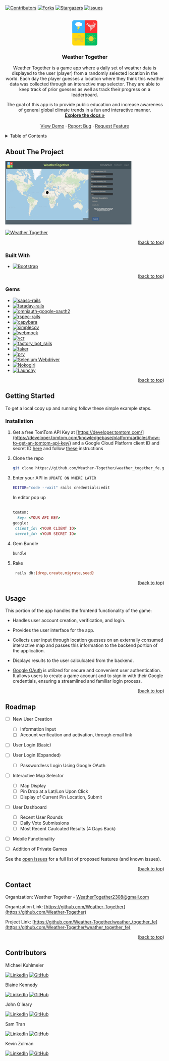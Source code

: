 
<a name="readme-top"></a>
<!-- PROJECT SHIELDS -->
[![Contributors][contributors-shield]][contributors-url]
[![Forks][forks-shield]][forks-url]
[![Stargazers][stars-shield]][stars-url]
[![Issues][issues-shield]][issues-url]



<!-- PROJECT LOGO  -->
<br />
<div align="center">
  <a href="https://github.com/Weather-Together/weather_together_fe">
    <img src="images/logo_480.png" alt="Logo" width="80" height="80">
  </a>

<h3 align="center">Weather Together</h3>

  <p align="center">
    Weather Together is a game app where a daily set of weather data is displayed to the user (player) from a randomly selected location in the world. Each day the player guesses a location where they think this weather data was collected through an interactive map selector. They are able to keep track of prior guesses as well as track their progress on a leaderboard.

The goal of this app is to provide public education and increase awareness of general global climate trends in a fun and interactive manner.
    <br />
    <a href="https://github.com/Weather-Together/weather_together_fe"><strong>Explore the docs »</strong></a>
    <br />
    <br />
    <a href="https://github.com/Weather-Together/weather_together_fe">View Demo</a>
    ·
    <a href="https://github.com/Weather-Together/weather_together_fe/issues">Report Bug</a>
    ·
    <a href="https://github.com/Weather-Together/weather_together_fe/issues">Request Feature</a>
  </p>
</div>



<!-- TABLE OF CONTENTS -->
<details>
  <summary>Table of Contents</summary>
  <ol>
    <li>
      <a href="#about-the-project">About The Project</a>
      <ul>
        <li><a href="#built-with">Built With</a></li>
        <li><a href="#gems">Gems</a></li>
      </ul>
    </li>
    <li>
      <a href="#getting-started">Getting Started</a>
      <ul>
        <li><a href="#prerequisites">Prerequisites</a></li>
        <li><a href="#installation">Installation</a></li>
      </ul>
    </li>
    <li><a href="#usage">Usage</a></li>
    <li><a href="#roadmap">Roadmap</a></li>
    <li><a href="#contact">Contact</a></li>
    <li><a href="#contributors">Contributors</a></li>
  </ol>
</details>



<!-- ABOUT THE PROJECT -->
## About The Project

<img src="images/Map_WT.png" alt="Map" width="400" height="200">

[![Weather Together](https://img.shields.io/badge/Weather%20Together-Visit%20Website-blue?style=for-the-badge)](https://weather-together.onrender.com/)

<p align="right">(<a href="#readme-top">back to top</a>)</p>



### Built With

* [![Bootstrap][Bootstrap.com]][Bootstrap-url]

<p align="right">(<a href="#readme-top">back to top</a>)</p>

### Gems

* [![saasc-rails][gem-saasc-rails]][gem-saasc-rails-url]
* [![faraday-rails][gem-faraday-rails]][gem-faraday-rails-url]
* [![omniauth-google-oauth2][gem-omniauth-google-oauth2]][gem-omniauth-google-oauth2-url]
* [![rspec-rails][gem-rspec-rails]][gem-rspec-rails-url]
* [![capybara][gem-capybara]][gem-capybara-url]
* [![simplecov][gem-simplecov]][gem-simplecov-url]
* [![webmock][gem-webmock]][gem-webmock-url]
* [![vcr][gem-vcr]][gem-vcr-url]
* [![factory_bot_rails][gem-factory_bot_rails]][gem-factory_bot_rails-url]
* [![faker][gem-faker]][gem-faker-url]
* [![pry][gem-pry]][gem-pry-url]
* [![Selenium Webdriver](https://img.shields.io/badge/selenium--webdriver-4.16.0-brightgreen?style=flat-square)](https://rubygems.org/gems/selenium-webdriver)
* [![Nokogiri](https://img.shields.io/badge/nokogiri-1.8.5-yellow?style=flat-square)](https://rubygems.org/gems/nokogiri)
* [![Launchy](https://img.shields.io/badge/launchy-2.5.2-orange?style=flat-square)](https://rubygems.org/gems/launchy)



<p align="right">(<a href="#readme-top">back to top</a>)</p>

<!-- GETTING STARTED -->
## Getting Started

To get a local copy up and running follow these simple example steps.



### Installation

1. Get a free TomTom API Key at [https://developer.tomtom.com/](https://developer.tomtom.com/knowledgebase/platform/articles/how-to-get-an-tomtom-api-key/) and a Google Cloud Platform client ID and secret ID [here](https://console.cloud.google.com/getting-started?supportedpurview=project) and follow [these](https://www.balbooa.com/help/gridbox-documentation/integrations/other/google-client-id) instructions

2. Clone the repo
   ```sh
   git clone https://github.com/Weather-Together/weather_together_fe.git
   ```
3. Enter your API in `UPDATE ON WHERE LATER`
   ```sh
   EDITOR="code --wait" rails credentials:edit
   ```
    In editor pop up
    ```ruby
  
    tomtom:
      key: <YOUR API KEY>
    google:
     client_id: <YOUR CLIENT ID>
     secret_id: <YOUR SECRET ID>
    ```
4.  Gem Bundle
    ```sh
    bundle
    ```
5. Rake
   ```sh
    rails db:{drop,create,migrate,seed}
   ```

<p align="right">(<a href="#readme-top">back to top</a>)</p>



<!-- USAGE EXAMPLES -->
## Usage


This portion of the app handles the frontend functionality of the game:
* Handles user account creation, verification, and login.
* Provides the user interface for the app.
* Collects user input through location guesses on an externally consumed interactive map and passes this information to the backend portion of the application.
* Displays results to the user calculcated from the backend.

* [Google OAuth](https://developers.google.com/identity/protocols/oauth2) is utilized for secure and convenient user authentication. It allows users to create a game acoount and to sign in with their Google credentials, ensuring a streamlined and familiar login process.

<p align="right">(<a href="#readme-top">back to top</a>)</p>



<!-- ROADMAP -->
## Roadmap

- [ ] New User Creation
    - [ ] Information Input
    - [ ] Account verification and activation, through email link
- [ ] User Login (Basic)
- [ ] User Login (Expanded)
    - [ ] Passwordless Login Using Google OAuth
- [ ] Interactive Map Selector 
    - [ ] Map Display
    - [ ] Pin Drop at a Lat/Lon Upon Click
    - [ ] Display of Current Pin Location, Submit
- [ ] User Dashboard
    - [ ] Recent User Rounds
    - [ ] Daily Vote Submissions
    - [ ] Most Recent Caulcated Results (4 Days Back)  
- [ ] Mobile Functionality
- [ ] Addition of Private Games



See the [open issues](https://github.com/Weather-Together/weather_together_fe/issues) for a full list of proposed features (and known issues).

<p align="right">(<a href="#readme-top">back to top</a>)</p>



<!-- CONTACT -->
## Contact

Organization: Weather Together - WeatherTogether2308@gmail.com

Organization Link: [https://github.com/Weather-Together](https://github.com/Weather-Together)

Project Link: [https://github.com/Weather-Together/weather_together_fe](https://github.com/Weather-Together/weather_together_fe)

<p align="right">(<a href="#readme-top">back to top</a>)</p>



## Contributors

Michael Kuhlmeier 
 
[![LinkedIn][linkedin-shield]][linkedin-url-mk]
[![GitHub][github-shield-mk]][github-url-mk]

Blaine Kennedy 

[![LinkedIn][linkedin-shield]][linkedin-url-bk] 
[![GitHub][github-shield-bk]][github-url-bk]


John O'leary 

[![LinkedIn][linkedin-shield]][linkedin-url-jo] 
[![GitHub][github-shield-jo]][github-url-jo]


Sam Tran 
 
[![LinkedIn][linkedin-shield]][linkedin-url-st]
[![GitHub][github-shield-st]][github-url-st]


Kevin Zolman 

[![LinkedIn][linkedin-shield]][linkedin-url-kz]
[![GitHub][github-shield-kz]][github-url-kz]



<!-- MARKDOWN LINKS & IMAGES -->
<!-- https://www.markdownguide.org/basic-syntax/#reference-style-links -->
[contributors-shield]: https://img.shields.io/github/contributors/Weather-Together/weather_together_fe.svg?style=for-the-badge
[contributors-url]: https://github.com/Weather-Together/weather_together_fe/graphs/contributors
[forks-shield]: https://img.shields.io/github/forks/Weather-Together/weather_together_fe.svg?style=for-the-badge
[forks-url]: https://github.com/Weather-Together/weather_together_fe/network/members
[stars-shield]: https://img.shields.io/github/stars/Weather-Together/weather_together_fe.svg?style=for-the-badge
[stars-url]: https://github.com/Weather-Together/weather_together_fe/stargazers
[issues-shield]: https://img.shields.io/github/issues/Weather-Together/weather_together_fe.svg?style=for-the-badge
[issues-url]: https://github.com/Weather-Together/weather_together_fe/issues
[license-shield]: https://img.shields.io/github/license/Weather-Together/weather_together_fe.svg?style=for-the-badge
[license-url]: https://github.com/Weather-Together/weather_together_fe/blob/master/LICENSE.txt
[linkedin-shield]: https://img.shields.io/badge/-LinkedIn-black.svg?style=for-the-badge&logo=linkedin&colorB=555
[linkedin-url-st]: https://www.linkedin.com/in/sam-t-tran
[linkedin-url-kz]: https://www.linkedin.com/in/kevin-zolman
[linkedin-url-mk]: https://www.linkedin.com/in/michaelkuhlmeier
[linkedin-url-bk]: https://www.linkedin.com/in/blaine-kennedy
[linkedin-url-jo]: https://www.linkedin.com/in/john-clay-oleary
[product-screenshot]: images/screenshot.png
[Bootstrap.com]: https://img.shields.io/badge/Bootstrap-563D7C?style=for-the-badge&logo=bootstrap&logoColor=white
[Bootstrap-url]: https://getbootstrap.com
[gem-saasc-rails]: https://img.shields.io/badge/sassc--rails-2.4.0-blue?style=flat-square&label=saasc-rails
[gem-saasc-rails-url]: https://github.com/sass/sassc-rails
[gem-faraday-rails]: https://img.shields.io/badge/faraday--rails-2.8.1-yellowgreen?style=flat-square
[gem-faraday-rails-url]: https://lostisland.github.io/faraday/#/
[gem-bootsnap]: https://img.shields.io/badge/bootsnap-1.17.0-critical?style=flat-square
[gem-bootsnap-url]: https://github.com/Shopify/bootsnap
[gem-omniauth-google-oauth2]: https://img.shields.io/badge/omniauth--google--oauth2-2.1.2-orange?style=flat-square
[gem-omniauth-google-oauth2-url]: https://github.com/zquestz/omniauth-google-oauth2
[gem-rspec-rails]: https://img.shields.io/badge/rspec--rails-5.0.0-green?style=flat-square
[gem-rspec-rails-url]: https://github.com/rspec/rspec-rails
[gem-capybara]: https://img.shields.io/badge/capybara-3.39.2-brightgreen?style=flat-square
[gem-capybara-url]: https://github.com/teamcapybara/capybara
[gem-simplecov]: https://img.shields.io/badge/simplecov-0.22.2-yellow?style=flat-square
[gem-simplecov-url]: https://github.com/simplecov-ruby/simplecov
[gem-webmock]: https://img.shields.io/badge/webmock-3.19.1-yellowgreen?style=flat-square
[gem-webmock-url]: https://github.com/bblimke/webmock
[gem-vcr]: https://img.shields.io/badge/vcr-6.2.0-orange?style=flat-square
[gem-vcr-url]: https://github.com/vcr/vcr
[gem-factory_bot_rails]: https://img.shields.io/badge/factory_bot_rails-6.4.5-success?style=flat-square
[gem-factory_bot_rails-url]: https://github.com/thoughtbot/factory_bot_rails
[gem-faker]: https://img.shields.io/badge/faker-3.2.2-red?style=flat-square
[gem-faker-url]: https://github.com/faker-ruby/faker
[gem-pry]: https://img.shields.io/badge/pry-0.14.2-yellow?style=flat-square
[gem-pry-url]: https://github.com/pry/pry

[github-shield-mk]: https://img.shields.io/badge/GitHub-mbkuhl-success?style=for-the-badge&logo=github
[github-url-mk]: https://github.com/mbkuhl

[github-shield-jo]: https://img.shields.io/badge/GitHub-Captainlearyo-success?style=for-the-badge&logo=github
[github-url-jo]: https://github.com/Captainlearyo

[github-shield-st]: https://img.shields.io/badge/GitHub-Sykogst-success?style=for-the-badge&logo=github
[github-url-st]: https://github.com/Sykogst

[github-shield-kz]: https://img.shields.io/badge/GitHub-zkevkev-success?style=for-the-badge&logo=github
[github-url-kz]: https://github.com/zkevkev

[github-shield-bk]: https://img.shields.io/badge/GitHub-bkchilidawg-success?style=for-the-badge&logo=github
[github-url-bk]: https://github.com/bkchilidawg
